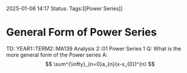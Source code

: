 2025-01-06 14:17
Status: 
Tags:[[Power Series]]
# General Form of Power Series

TD: YEAR1::TERM2::MA139 Analysis 2::01 Power Series 1
Q: What is the more general form of the Power series
A: $$
\sum^{\infty}_{n=0}a_{n}(x-x_{0})^{n}
$$
<!--ID: 1736173109276-->
